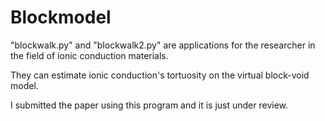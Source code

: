 # Blockmodel
"blockwalk.py" and "blockwalk2.py" are applications for the researcher in the field of ionic conduction materials.

They can estimate ionic conduction's tortuosity on the virtual block-void model.

I submitted the paper using this program and it is just under review. 
